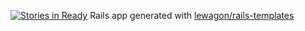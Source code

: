 [![Stories in Ready](https://badge.waffle.io/hugobarthelemy/allergo.png?label=ready&title=Ready)](https://waffle.io/hugobarthelemy/allergo)
Rails app generated with [lewagon/rails-templates](https://github.com/lewagon/rails-templates)
